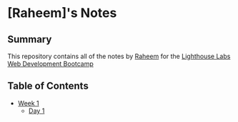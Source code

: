 # [Raheem]'s Notes 
## Summary 

This repository contains all of the notes by [Raheem](https://github.com/Raheem129) for the [Lighthouse Labs Web Development Bootcamp](https://www.lighthouselabs.ca/.) 
## Table of Contents 
* [Week 1](/Week_1)
  * [Day 1](/Week/Day_1)